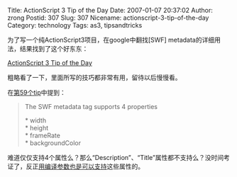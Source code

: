 Title: ActionScript 3 Tip of the Day
Date: 2007-01-07 20:37:02
Author: zrong
Postid: 307
Slug: 307
Nicename: actionscript-3-tip-of-the-day
Category: technology
Tags: as3, tipsandtricks

为了写一个纯ActionScript3项目，在google中翻找[SWF]
metadata的详细用法，结果找到了这个好东东：

[ActionScript 3 Tip of the
Day](http://www.kirupa.com/forum/showthread.php?s=0e37dee3357fc07e4f71be4458067dff&t=223798)

粗略看了一下，里面所写的技巧都非常有用，留待以后慢慢看。

在[第59个tip](http://www.kirupa.com/forum/showthread.php?p=1932909#post1932909)中提到：

> The SWF metadata tag supports 4 properties
>
> \* width  
>  \* height  
>  \* frameRate  
>  \* backgroundColor

难道仅仅支持4个属性么？那么“Description”、“Title”属性都不支持么？没时间考证了，反正[用编译参数也是可以支持](http://zengrong.net/post/291.htm)这些属性的。


